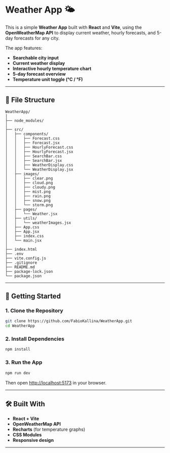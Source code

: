 # Weather App 🌤️

This is a simple **Weather App** built with **React** and **Vite**, using the **OpenWeatherMap API** to display current weather, hourly forecasts, and 5-day forecasts for any city.

The app features:
- **Searchable city input**
- **Current weather display**
- **Interactive hourly temperature chart**
- **5-day forecast overview**
- **Temperature unit toggle (°C / °F)**

---

## 📁 File Structure

```
WeatherApp/
│
├── node_modules/
│
├── src/
│   ├── components/
│   │   ├── Forecast.css
│   │   ├── Forecast.jsx
│   │   ├── HourlyForecast.css
│   │   ├── HourlyForecast.jsx
│   │   ├── SearchBar.css
│   │   ├── SearchBar.jsx
│   │   ├── WeatherDisplay.css
│   │   └── WeatherDisplay.jsx
│   ├── images/
│   │   ├── clear.png
│   │   ├── cloud.png
│   │   ├── cloudy.png
│   │   ├── mist.png
│   │   ├── rain.png
│   │   ├── snow.png
│   │   └── storm.png
│   ├── pages/
│   │   └── Weather.jsx
│   ├── utils/
│   │   └── weatherImages.jsx
│   ├── App.css
│   ├── App.jsx
│   ├── index.css
│   └── main.jsx
│
├── index.html
├── .env
├── vite.config.js
├── .gitignore
├── README.md
├── package-lock.json
└── package.json
```

---

## 🚀 Getting Started

### 1. **Clone the Repository**
```bash
git clone https://github.com/FabioKallina/WeatherApp.git
cd WeatherApp
```

### 2. **Install Dependencies**
```bash
npm install
```

### 3. **Run the App**
```bash
npm run dev
```

Then open [http://localhost:5173](http://localhost:5173) in your browser.

---

## 🛠 Built With

- **React + Vite**
- **OpenWeatherMap API**
- **Recharts** (for temperature graphs)
- **CSS Modules**
- **Responsive design**

---



